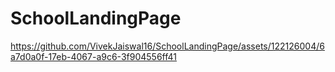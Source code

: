 # SchoolLandingPage

https://github.com/VivekJaiswal16/SchoolLandingPage/assets/122126004/6a7d0a0f-17eb-4067-a9c6-3f904556ff41

